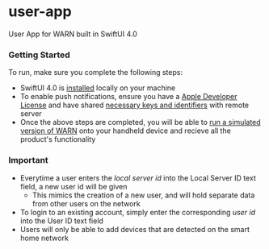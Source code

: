 # user-app
User App for WARN built in SwiftUI 4.0

### Getting Started
To run, make sure you complete the following steps: 

* SwiftUI 4.0 is [installed](https://developer.apple.com/xcode/swiftui/) locally on your machine
* To enable push notifications, ensure you have a [Apple Developer License](https://developer.apple.com/programs/) and have shared [necessary keys and identifiers](https://developer.apple.com/documentation/usernotifications/setting_up_a_remote_notification_server) with remote server
* Once the above steps are completed, you will be able to [run a simulated version of WARN](https://developer.apple.com/documentation/xcode/running-your-app-in-simulator-or-on-a-device) onto your handheld device and recieve all the product's functionality

### Important
* Everytime a user enters the *local server id* into the Local Server ID text field, a new user id will be given
  * This mimics the creation of a new user, and will hold separate data from other users on the network 
* To login to an existing account, simply enter the corresponding *user id* into the User ID text field 
* Users will only be able to add devices that are detected on the smart home network
